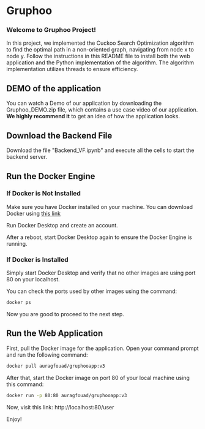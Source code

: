 # Gruphoo

### Welcome to Gruphoo Project!

In this project, we implemented the Cuckoo Search Optimization algorithm to find the optimal path in a non-oriented graph, navigating from node x to node y. Follow the instructions in this README file to install both the web application and the Python implementation of the algorithm. The algorithm implementation utilizes threads to ensure efficiency.

## DEMO of the application

You can watch a Demo of our application by downloading the Gruphoo_DEMO.zip file, which contains a use case video of our application. **We highly recommend it** to get an idea of how the application looks.

## Download the Backend File

Download the file "Backend_VF.ipynb" and execute all the cells to start the backend server.

## Run the Docker Engine

### If Docker is Not Installed

Make sure you have Docker installed on your machine. You can download Docker using [this link](https://www.docker.com/)

Run Docker Desktop and create an account.

After a reboot, start Docker Desktop again to ensure the Docker Engine is running.

### If Docker is Installed

Simply start Docker Desktop and verify that no other images are using port 80 on your localhost.

You can check the ports used by other images using the command: 
```bash
docker ps
```

Now you are good to proceed to the next step.

## Run the Web Application

First, pull the Docker image for the application. Open your command prompt and run the following command: 
```bash
docker pull auragfouad/gruphooapp:v3
```

After that, start the Docker image on port 80 of your local machine using this command:
```bash
docker run -p 80:80 auragfouad/gruphooapp:v3
```

Now, visit this link: http://localhost:80/user

Enjoy!
